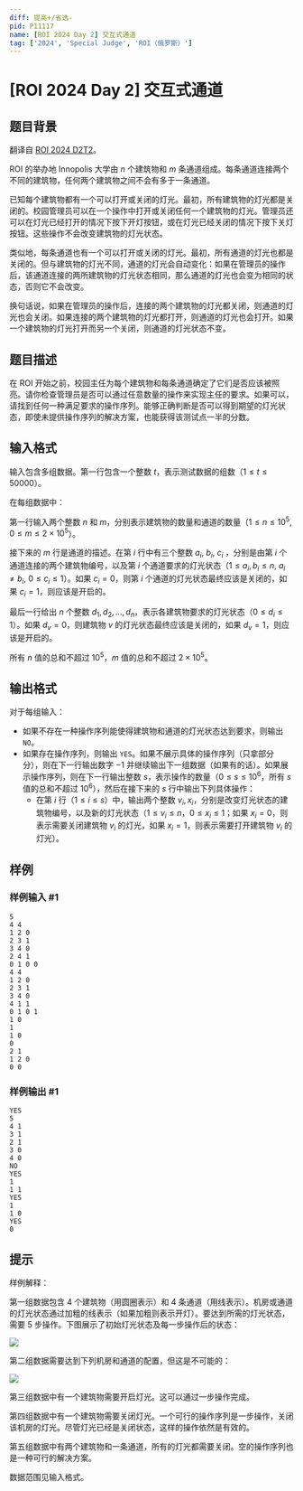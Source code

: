 ```yaml
---
diff: 提高+/省选-
pid: P11117
name: [ROI 2024 Day 2] 交互式通道
tag: ['2024', 'Special Judge', 'ROI（俄罗斯）']
---
```

# [ROI 2024 Day 2] 交互式通道
## 题目背景

翻译自 [ROI 2024 D2T2](https://neerc.ifmo.ru/school/archive/2023-2024/ru-olymp-roi-2024-day2.pdf)。

ROI 的举办地 Innopolis 大学由 $n$ 个建筑物和 $m$ 条通道组成。每条通道连接两个不同的建筑物，任何两个建筑物之间不会有多于一条通道。

已知每个建筑物都有一个可以打开或关闭的灯光。最初，所有建筑物的灯光都是关闭的。校园管理员可以在一个操作中打开或关闭任何一个建筑物的灯光。管理员还可以在灯光已经打开的情况下按下开灯按钮，或在灯光已经关闭的情况下按下关灯按钮。这些操作不会改变建筑物的灯光状态。

类似地，每条通道也有一个可以打开或关闭的灯光。最初，所有通道的灯光也都是关闭的。但与建筑物的灯光不同，通道的灯光会自动变化：如果在管理员的操作后，该通道连接的两所建筑物的灯光状态相同，那么通道的灯光也会变为相同的状态，否则它不会改变。

换句话说，如果在管理员的操作后，连接的两个建筑物的灯光都关闭，则通道的灯光也会关闭。如果连接的两个建筑物的灯光都打开，则通道的灯光也会打开。如果一个建筑物的灯光打开而另一个关闭，则通道的灯光状态不变。
## 题目描述

在 ROI 开始之前，校园主任为每个建筑物和每条通道确定了它们是否应该被照亮。请你检查管理员是否可以通过任意数量的操作来实现主任的要求。如果可以，请找到任何一种满足要求的操作序列。能够正确判断是否可以得到期望的灯光状态，即使未提供操作序列的解决方案，也能获得该测试点一半的分数。
## 输入格式

输入包含多组数据。第一行包含一个整数 $t$，表示测试数据的组数（$1 \leq t \leq 50000$）。

在每组数据中：

第一行输入两个整数 $n$ 和 $m$，分别表示建筑物的数量和通道的数量（$1 \leq n \leq 10^5$, $0 \leq m \leq 2 \times 10^5$）。

接下来的 $m$ 行是通道的描述。在第 $i$ 行中有三个整数 $a_i$, $b_i$, $c_i$ ，分别是由第 $i$ 个通道连接的两个建筑物编号，以及第 $i$ 个通道要求的灯光状态（$1 \leq a_i, b_i \leq n$, $a_i \ne b_i$, $0 \leq c_i \leq 1$）。如果 $c_i = 0$，则第 $i$ 个通道的灯光状态最终应该是关闭的，如果 $c_i = 1$，则应该是开启的。

最后一行给出 $n$ 个整数 $d_1, d_2, \dots, d_n$，表示各建筑物要求的灯光状态（$0 \leq d_i \leq 1$）。如果 $d_v = 0$，则建筑物 $v$ 的灯光状态最终应该是关闭的，如果 $d_v = 1$，则应该是开启的。

所有 $n$ 值的总和不超过 $10^5$，$m$ 值的总和不超过 $2 \times 10^5$。
## 输出格式

对于每组输入：
- 如果不存在一种操作序列能使得建筑物和通道的灯光状态达到要求，则输出 `NO`。
- 如果存在操作序列，则输出 `YES`。如果不展示具体的操作序列（只拿部分分），则在下一行输出数字 $-1$ 并继续输出下一组数据（如果有的话）。如果展示操作序列，则在下一行输出整数 $s$，表示操作的数量（$0 \leq s \leq 10^6$，所有 $s$ 值的总和不超过 $10^6$），然后在接下来的 $s$ 行中输出下列具体操作：  
  - 在第 $i$ 行（$1 \leq i \leq s$）中，输出两个整数 $v_i,x_i$，分别是改变灯光状态的建筑物编号，以及新的灯光状态（$1 \leq v_i \leq n$，$0 \leq x_i \leq 1$；如果 $x_i = 0$，则表示需要关闭建筑物 $v_i$ 的灯光，如果 $x_i = 1$，则表示需要打开建筑物 $v_i$ 的灯光）。
## 样例

### 样例输入 #1
```
5
4 4
1 2 0
2 3 1
3 4 0
2 4 1
0 1 0 0
4 4
1 2 0
2 3 1
3 4 0
4 1 1
0 1 0 1
1 0
1
1 0
0
2 1
1 2 0
0 0
```
### 样例输出 #1
```
YES
5
4 1
3 1
2 1
3 0
4 0
NO
YES
1
1 1
YES
1
1 0
YES
0
```
## 提示

样例解释：

第一组数据包含 $4$ 个建筑物（用圆圈表示）和 $4$ 条通道（用线表示）。机房或通道的灯光状态通过加粗的线表示（如果加粗则表示开灯）。要达到所需的灯光状态，需要 $5$ 步操作。下图展示了初始灯光状态及每一步操作后的状态：

![](https://cdn.luogu.com.cn/upload/image_hosting/0cssyxju.png)

第二组数据需要达到下列机房和通道的配置，但这是不可能的：

![](https://cdn.luogu.com.cn/upload/image_hosting/x0ftqnxw.png)

第三组数据中有一个建筑物需要开启灯光。这可以通过一步操作完成。

第四组数据中有一个建筑物需要关闭灯光。一个可行的操作序列是一步操作，关闭该机房的灯光。尽管灯光已经是关闭状态，这样的操作依然是有效的。

第五组数据中有两个建筑物和一条通道，所有的灯光都需要关闭。空的操作序列也是一种可行的解决方案。

数据范围见输入格式。
